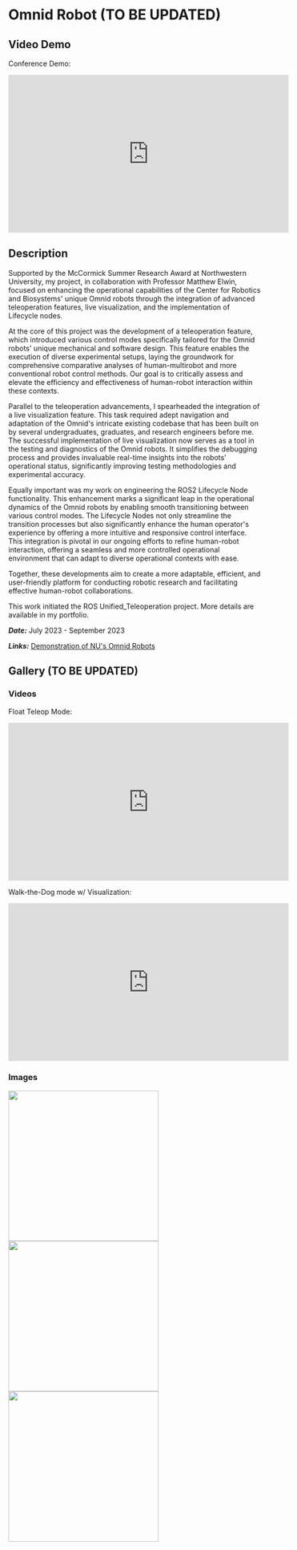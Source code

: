 # Omnid Robot (TO BE UPDATED)

## Video Demo

Conference Demo:

<iframe
    width="560" height="315"
    src="https://www.youtube.com/embed/PgkkoWm-OUE?si=AgtToMl0cNfM7szw"
    frameborder="0"
    allow="autoplay; encrypted-media"
    allowfullscreen
>
</iframe>

## Description

Supported by the McCormick Summer Research Award at Northwestern University, my project, in collaboration with Professor Matthew Elwin, focused on enhancing the operational capabilities of the Center for Robotics and Biosystems' unique Omnid robots through the integration of advanced teleoperation features, live visualization, and the implementation of Lifecycle nodes.

At the core of this project was the development of a teleoperation feature, which introduced various control modes specifically tailored for the Omnid robots' unique mechanical and software design. This feature enables the execution of diverse experimental setups, laying the groundwork for comprehensive comparative analyses of human-multirobot and more conventional robot control methods. Our goal is to critically assess and elevate the efficiency and effectiveness of human-robot interaction within these contexts.

Parallel to the teleoperation advancements, I spearheaded the integration of a live visualization feature. This task required adept navigation and adaptation of the Omnid's intricate existing codebase that has been built on by several undergraduates, graduates, and research engineers before me. The successful implementation of live visualization now serves as a tool in the testing and diagnostics of the Omnid robots. It simplifies the debugging process and provides invaluable real-time insights into the robots' operational status, significantly improving testing methodologies and experimental accuracy.

Equally important was my work on engineering the ROS2 Lifecycle Node functionality. This enhancement marks a significant leap in the operational dynamics of the Omnid robots by enabling smooth transitioning between various control modes. The Lifecycle Nodes not only streamline the transition processes but also significantly enhance the human operator's experience by offering a more intuitive and responsive control interface. This integration is pivotal in our ongoing efforts to refine human-robot interaction, offering a seamless and more controlled operational environment that can adapt to diverse operational contexts with ease.

Together, these developments aim to create a more adaptable, efficient, and user-friendly platform for conducting robotic research and facilitating effective human-robot collaborations.

This work initiated the ROS Unified_Teleoperation project. More details are available in my portfolio.

***Date:*** July 2023 - September 2023

***Links:*** [Demonstration of NU's Omnid Robots](https://www.youtube.com/watch?v=SEuFfONryL0&t=5s)

## Gallery (TO BE UPDATED)
### Videos

Float Teleop Mode:

<iframe
    width="560" height="315"
    src="https://www.youtube.com/embed/FzNauYVdgLc?si=t54-GzDRyTJkSKZ6"
    frameborder="0"
    allow="autoplay; encrypted-media"
    allowfullscreen
>
</iframe>

Walk-the-Dog mode w/ Visualization:

<iframe
    width="560" height="315"
    src="https://www.youtube.com/embed/8pr5uS9haCk?si=CkHJKIMd7cCKyiOL"
    frameborder="0"
    allow="autoplay; encrypted-media"
    allowfullscreen
>
</iframe>


### Images

<img src="https://github.com/dkoh555/dkoh555.github.io/assets/107823507/39965570-dcb8-4c9b-9d9b-368141986ad2" height="300">

<img src="https://github.com/dkoh555/dkoh555.github.io/assets/107823507/66a42770-463c-48a3-a01f-6938baeb3fa9" height="300">

<img src="https://github.com/dkoh555/dkoh555.github.io/assets/107823507/74b8a6f1-8425-42e0-a6d4-a464df5a5f97" height="300">
